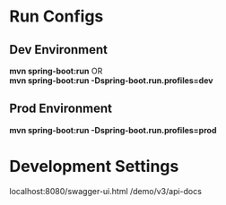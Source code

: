 # Run Configs

## Dev Environment

**mvn spring-boot:run** OR</br>
**mvn spring-boot:run -Dspring-boot.run.profiles=dev**

## Prod Environment

**mvn spring-boot:run -Dspring-boot.run.profiles=prod**

# Development Settings

localhost:8080/swagger-ui.html
/demo/v3/api-docs
